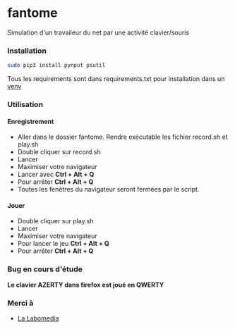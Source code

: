 # fantome

Simulation d'un travaileur du net par une activité clavier/souris

### Installation

```bash
sudo pip3 install pynput psutil
```
Tous les requirements sont dans requirements.txt pour installation dans un [venv](https://ressources.labomedia.org/virtualenv)

### Utilisation

#### Enregistrement

* Aller dans le dossier fantome. Rendre exécutable les fichier record.sh et play.sh
* Double cliquer sur record.sh
* Lancer
* Maximiser votre navigateur
* Lancer avec __Ctrl + Alt + Q__
* Pour arrêter __Ctrl + Alt + Q__
* Toutes les fenêtres du navigateur seront fermèes par le script.

#### Jouer

* Double cliquer sur play.sh
* Lancer
* Maximiser votre navigateur
* Pour lancer le jeu __Ctrl + Alt + Q__
* Pour arrêter __Ctrl + Alt + Q__

### Bug en cours d'étude

__Le clavier AZERTY dans firefox est joué en QWERTY__

### Merci à

  * [La Labomedia](https://labomedia.org)
